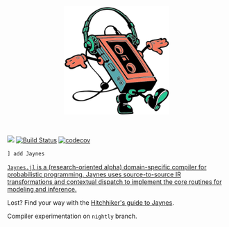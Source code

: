 <p align="center">
<img height="250px" src="docs/assets/jaynes.png"/>
</p>
<br>

[![](https://img.shields.io/badge/docs-dev-blue.svg)](https://femtomc.github.io/Jaynes.jl)
[![Build Status](https://travis-ci.org/femtomc/Jaynes.jl.svg?branch=master)](https://travis-ci.org/femtomc/Jaynes.jl)
[![codecov](https://codecov.io/gh/femtomc/Jaynes.jl/branch/master/graph/badge.svg)](https://codecov.io/gh/femtomc/Jaynes.jl)

```julia
] add Jaynes
```

[`Jaynes.jl` is a (research-oriented alpha) domain-specific compiler for probabilistic programming. Jaynes uses source-to-source IR transformations and contextual dispatch to implement the core routines for modeling and inference.](https://femtomc.github.io/Jaynes.jl/)

Lost? Find your way with the [Hitchhiker's guide to Jaynes](HITCHHIKERS_GUIDE_TO_JAYNES.md).

Compiler experimentation on `nightly` branch.
